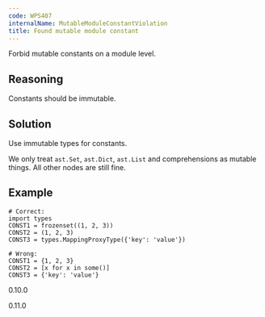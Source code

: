 ```yaml
---
code: WPS407
internalName: MutableModuleConstantViolation
title: Found mutable module constant
---
```


Forbid mutable constants on a module level.

## Reasoning
Constants should be immutable.

## Solution
Use immutable types for constants.

We only treat `ast.Set`, `ast.Dict`, `ast.List` and comprehensions as
mutable things. All other nodes are still fine.

## Example

    # Correct:
    import types
    CONST1 = frozenset((1, 2, 3))
    CONST2 = (1, 2, 3)
    CONST3 = types.MappingProxyType({'key': 'value'})
    
    # Wrong:
    CONST1 = {1, 2, 3}
    CONST2 = [x for x in some()]
    CONST3 = {'key': 'value'}

<div class="versionadded">

0.10.0

</div>

<div class="versionchanged">

0.11.0

</div>